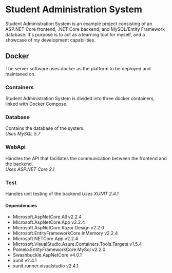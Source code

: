 # Student Administration System
Student Administration System is an example project consisting of an ASP.NET Core frontend, .NET Core backend, and MySQL/Entity Framework database. 
It's purpose is to act as a learning tool for myself, and a showcase of my development capabilities.

## Docker
The server software uses docker as the platform to be deployed and maintaned on.

### Containers
Student Administration System is divided into three docker containers, linked with Docker Compose.

### Database
Contains the database of the system.\
*Uses MySQL 5.7*

### WebApi
Handles the API that faciliates the communication between the frontend and the backend.\
*Uses ASP.NET Core 2.1*

### Test
Handles unit testing of the backend
*Uses XUNIT 2.4.1*

#### Dependencies
- Microsoft.AspNetCore.All v2.2.4
- Microsoft.AspNetCore.App v2.2.4
- Microsoft.AspNetCore.Razor.Design v2.2.0
- Microsoft.EntityFrameworkCore.InMemory v2.2.4
- Microsoft.NETCore.App v2.2.4
- Microsoft.VisualStudio.Azure.Containers.Tools.Targets v1.5.4
- Pomelo.EntityFrameworkCore.MySql v2.2.0
- Swashbuckle.AspNetCore v4.0.1
- xunit v2.4.1
- xunit.runner.visualstudio v2.4.1
